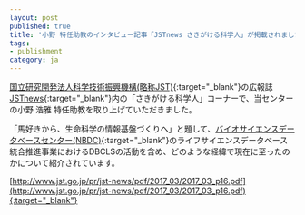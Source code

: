 ```yaml
---
layout: post
published: true
title: '小野 特任助教のインタビュー記事「JSTnews さきがける科学人」が掲載されました'
tags:
- publishment
category: ja
---
```

[国立研究開発法人科学技術振興機構(略称JST)](https://www.jst.go.jp/){:target="_blank"}の広報誌 [JSTnews](http://www.jst.go.jp/pr/jst-news/){:target="_blank"}内の「さきがける科学人」コーナーで、当センターの小野 浩雅 特任助教を取り上げていただきました。

「馬好きから、生命科学の情報基盤づくりへ」と題して、[バイオサイエンスデータベースセンター(NBDC)](https://biosciencedbc.jp/){:target="_blank"}のライフサイエンスデータベース統合推進事業におけるDBCLSの活動を含め、どのような経緯で現在に至ったのかについて紹介されています。

 

[http://www.jst.go.jp/pr/jst-news/pdf/2017_03/2017_03_p16.pdf](http://www.jst.go.jp/pr/jst-news/pdf/2017_03/2017_03_p16.pdf){:target="_blank"}